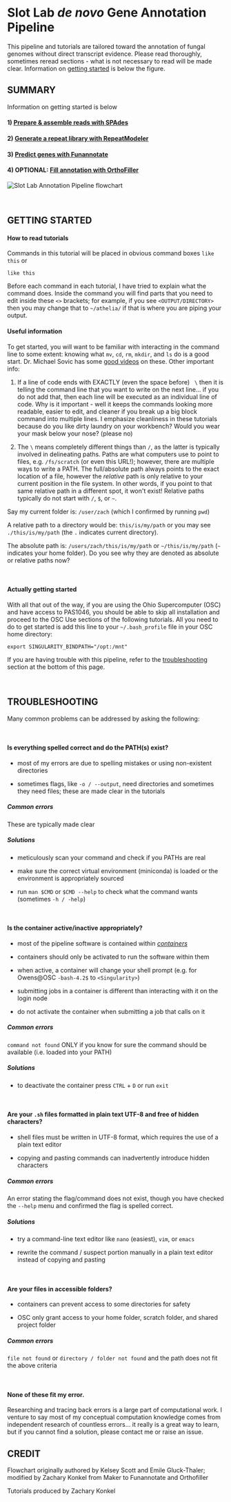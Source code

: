 # Slot Lab *de novo* Gene Annotation Pipeline
This pipeline and tutorials are tailored toward the annotation of fungal genomes without direct transcript evidence. Please read thoroughly, sometimes reread sections - what is not necessary to read will be made clear. Information on [getting started](https://gitlab.com/xonq/tutorials/-/blob/annotationPipeline.md#getting-started) is below the figure.

## SUMMARY
Information on getting started is below
#### 1) [Prepare & assemble reads with SPAdes](https://gitlab.com/xonq/tutorials/-/blob/master/assembly.md)
#### 2) [Generate a repeat library with RepeatModeler](https://gitlab.com/xonq/tutorials/-/blob/master/repeatmodeler.md)
#### 3) [Predict genes with Funannotate](https://gitlab.com/xonq/tutorials/-/blob/master/funannotate.md)
#### 4) OPTIONAL: [Fill annotation with OrthoFiller](https://gitlab.com/xonq/tutorials/-/blob/master/orthofiller.md)

![Slot Lab Annotation Pipeline flowchart](https://gitlab.com/xonq/tutorials/-/raw/master/image/annotationPipeline.png "Flowchart")

<br />

## GETTING STARTED
#### How to read tutorials
Commands in this tutorial will be placed in obvious command boxes `like this` or
```
like this
```
Before each command in each tutorial, I have tried to explain what the command does. Inside the command you will find parts that you need to edit inside these `<>` brackets; for example, if you see `<OUTPUT/DIRECTORY>` then you may change that to `~/athelia/` if that is where you are piping your output.

#### Useful information
To get started, you will want to be familiar with interacting in the command line to some extent: knowing what `mv`, `cd`, `rm`, `mkdir`, and `ls` do is a good start. Dr. Michael Sovic has some [good videos](https://www.youtube.com/playlist?list=PLxhIMi78eQehzRgd1C6wkJaaf0_nEnmvH) on these. Other important info:

1) If a line of code ends with EXACTLY (even the space before) ` \` then it is telling the command line that you want to write on the next line... if you do not add that, then each line will be executed as an individual line of code. Why is it important - well it keeps the commands looking more readable, easier to edit, and cleaner if you break up a big block command into multiple lines. I emphasize cleanliness in these tutorials because do you like dirty laundry on your workbench? Would you wear your mask below your nose? (please no)

2) The `\` means completely different things than `/`, as the latter is typically involved in delineating paths. Paths are what computers use to point to files, e.g. `/fs/scratch` (or even this URL!); however, there are multiple ways to write a PATH. The full/absolute path always points to the exact location of a file, however the *relative* path is only relative to your current position in the file system. In other words, if you point to that same relative path in a different spot, it won't exist! Relative paths typically do not start with `/`, `$`, or `~`. 

Say my current folder is: `/user/zach` (which I confirmed by running `pwd`)

A relative path to a directory would be: `this/is/my/path` or you may see `./this/is/my/path` (the `.` indicates current directory). 

The absolute path is: `/users/zach/this/is/my/path` or `~/this/is/my/path` (`~` indicates your home folder). Do you see why they are denoted as absolute or relative paths now?


<br />

#### Actually getting started
With all that out of the way, if you are using the Ohio Supercomputer (OSC) and have access to PAS1046, you should be able to skip all installation and proceed to the OSC Use sections of the following tutorials. All you need to do to get started is add this line to your `~/.bash_profile` file in your OSC home directory:
```
export SINGULARITY_BINDPATH="/opt:/mnt"
```

If you are having trouble with this pipeline, refer to the [troubleshooting](https://gitlab.com/xonq/tutorials/-/blob/master/annotationPipeline.md#troubleshooting) section at the bottom of this page.

<br />

## TROUBLESHOOTING
Many common problems can be addressed by asking the following:


<br />

#### Is everything spelled correct and do the PATH(s) exist?
- most of my errors are due to spelling mistakes or using non-existent directories

- sometimes flags, like `-o / --output`, need directories and sometimes they need files; these are made clear in the tutorials


##### Common errors
These are typically made clear


##### Solutions
- meticulously scan your command and check if you PATHs are real

- make sure the correct virtual environment (miniconda) is loaded or the environment is appropriately sourced

- run `man $CMD` or `$CMD --help` to check what the command wants (sometimes `-h / -help`)


<br />

#### Is the container active/inactive appropriately?
- most of the pipeline software is contained within [*containers*](https://gitlab.com/xonq/tutorials/-/blob/master/containers.md) 

- containers should only be activated to run the software within them

- when active, a container will change your shell prompt (e.g. for Owens@OSC `-bash-4.2$` to `<Singularity>`)

- submitting jobs in a container is different than interacting with it on the login node

- do not activate the container when submitting a job that calls on it


##### Common errors
`command not found` ONLY if you know for sure the command should be available (i.e. loaded into your PATH)


##### Solutions
- to deactivate the container press `CTRL` + `D` or run `exit`


<br />

#### Are your `.sh` files formatted in plain text UTF-8 and free of hidden characters?
- shell files must be written in UTF-8 format, which requires the use of a plain text editor

- copying and pasting commands can inadvertently introduce hidden characters 


##### Common errors
An error stating the flag/command does not exist, though you have checked the `--help` menu and confirmed the flag is spelled correct. 


##### Solutions
- try a command-line text editor like `nano` (easiest), `vim`, or `emacs`

- rewrite the command / suspect portion manually in a plain text editor instead of copying and pasting


<br />

#### Are your files in accessible folders?
- containers can prevent access to some directories for safety

- OSC only grant access to your home folder, scratch folder, and shared project folder


##### Common errors
`file not found` or `directory / folder not found` and the path does not fit the above criteria


<br />

#### None of these fit my error.
Researching and tracing back errors is a large part of computational work. I venture to say most of my conceptual computation knowledge comes from independent research of countless errors... it really is a great way to learn, but if you cannot find a solution, please contact me or raise an issue.

## CREDIT
Flowchart originally authored by Kelsey Scott and Emile Gluck-Thaler; modified by Zachary Konkel from Maker to Funannotate and Orthofiller

Tutorials produced by Zachary Konkel

